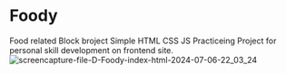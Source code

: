 # Foody
Food related Block broject
Simple HTML CSS JS Practiceing Project for personal skill development on frontend site.
![screencapture-file-D-Foody-index-html-2024-07-06-22_03_24](https://github.com/MusaHasan/Foody/assets/34548529/8d9a416c-4b8d-467e-941a-ac00b57bfe40)
